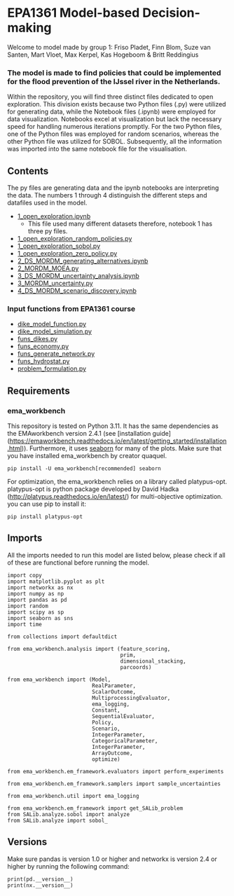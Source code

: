 # EPA1361 Model-based Decision-making
Welcome to model made by group 1: Friso Pladet, Finn Blom, Suze van Santen, Mart Vloet, Max Kerpel, Kas Hogeboom 
& Britt Reddingius

### The model is made to find policies that could be implemented for the flood prevention of the IJssel river in the Netherlands. 

Within the repository, you will find three distinct files dedicated to open exploration. This division exists because 
two Python files (.py) were utilized for generating data, while the Notebook files (.ipynb) were employed for data 
visualization. Notebooks excel at visualization but lack the necessary speed for handling numerous iterations promptly. 
For the two Python files, one of the Python files was employed for random scenarios, whereas the other Python file was 
utilized for SOBOL. Subsequently, all the information was imported into the same notebook file for the visualisation.


## Contents
The py files are generating data and the ipynb notebooks are interpreting the data. The numbers 1 through 4 distinguish
the different steps and datafiles used in the model.

- [1_open_exploration.ipynb](1_open_exploration.ipynb)
  - This file used many different datasets therefore, notebook 1 has three py files. 
- [1_open_exploration_random_policies.py](1_open_exploration_random_policies.py)
- [1_open_exploration_sobol.py](1_open_exploration_sobol.py)
- [1_open_exploration_zero_policy.py](1_open_exploration_zero_policy.py)
- [2_DS_MORDM_generating_alternatives.ipynb](2_DS_MORDM_generating_alternatives.ipynb)
- [2_MORDM_MOEA.py](2_MORDM_MOEA.py)
- [3_DS_MORDM_uncertainty_analysis.ipynb](3_DS_MORDM_uncertainty_analysis.ipynb)
- [3_MORDM_uncertainty.py](3_MORDM_uncertainty.py)
- [4_DS_MORDM_scenario_discovery.ipynb](4_DS_MORDM_scenario_discovery.ipynb)

### Input functions from EPA1361 course
- [dike_model_function.py](dike_model_function.py)
- [dike_model_simulation.py](dike_model_simulation.py)
- [funs_dikes.py](funs_dikes.py)
- [funs_economy.py](funs_economy.py)
- [funs_generate_network.py](funs_generate_network.py)
- [funs_hydrostat.py](funs_hydrostat.py)
- [problem_formulation.py](problem_formulation.py)

## Requirements
### ema_workbench
This repository is tested on Python 3.11. It has the same dependencies as the EMAworkbench version 2.4.1 
(see [installation guide] (https://emaworkbench.readthedocs.io/en/latest/getting_started/installation.html)). 
Furthermore, it uses [seaborn](https://github.com/mwaskom/seaborn) for many of the plots.
Make sure that you have installed ema_workbench by creator quaquel.
```
pip install -U ema_workbench[recommended] seaborn
```

For optimization, the ema_workbench relies on a library called platypus-opt. platypus-opt is python package developed 
by David Hadka (http://platypus.readthedocs.io/en/latest/) for multi-objective optimization. 
you can use pip to install it:
```
pip install platypus-opt
```

## Imports
All the imports needed to run this model are listed below, 
please check if all of these are functional before running the model. 
```
import copy
import matplotlib.pyplot as plt
import networkx as nx
import numpy as np
import pandas as pd
import random
import scipy as sp
import seaborn as sns
import time

from collections import defaultdict

from ema_workbench.analysis import (feature_scoring, 
                                    prim, 
                                    dimensional_stacking, 
                                    parcoords)

from ema_workbench import (Model,
                           RealParameter, 
                           ScalarOutcome,
                           MultiprocessingEvaluator, 
                           ema_logging,
                           Constant, 
                           SequentialEvaluator, 
                           Policy, 
                           Scenario,
                           IntegerParameter, 
                           CategoricalParameter,
                           IntegerParameter, 
                           ArrayOutcome,
                           optimize)

from ema_workbench.em_framework.evaluators import perform_experiments

from ema_workbench.em_framework.samplers import sample_uncertainties

from ema_workbench.util import ema_logging

from ema_workbench.em_framework import get_SALib_problem
from SALib.analyze.sobol import analyze
from SALib.analyze import sobol_
```
## Versions
Make sure pandas is version 1.0 or higher and networkx is version 2.4 or higher by running the following command:

```
print(pd.__version__)
print(nx.__version__)
```